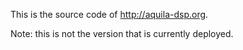 This is the source code of http://aquila-dsp.org.

Note: this is not the version that is currently deployed.
